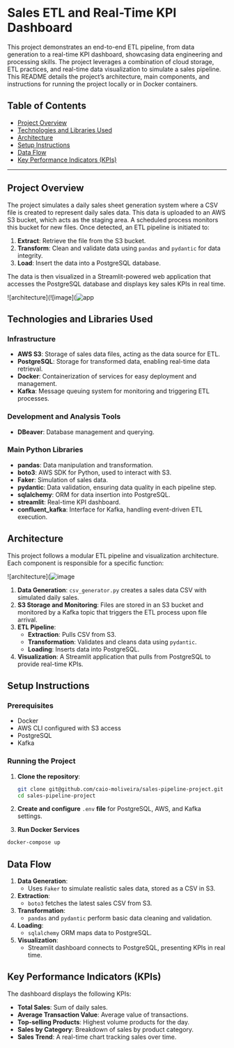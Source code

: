 # Sales ETL and Real-Time KPI Dashboard

This project demonstrates an end-to-end ETL pipeline, from data generation to a real-time KPI dashboard, showcasing data engineering and processing skills. The project leverages a combination of cloud storage, ETL practices, and real-time data visualization to simulate a sales pipeline. This README details the project’s architecture, main components, and instructions for running the project locally or in Docker containers.

## Table of Contents

- [Project Overview](#project-overview)
- [Technologies and Libraries Used](#technologies-and-libraries-used)
- [Architecture](#architecture)
- [Setup Instructions](#setup-instructions)
- [Data Flow](#data-flow)
- [Key Performance Indicators (KPIs)](#key-performance-indicators-kpis)

---

## Project Overview

The project simulates a daily sales sheet generation system where a CSV file is created to represent daily sales data. This data is uploaded to an AWS S3 bucket, which acts as the staging area. A scheduled process monitors this bucket for new files. Once detected, an ETL pipeline is initiated to:
1. **Extract**: Retrieve the file from the S3 bucket.
2. **Transform**: Clean and validate data using `pandas` and `pydantic` for data integrity.
3. **Load**: Insert the data into a PostgreSQL database.

The data is then visualized in a Streamlit-powered web application that accesses the PostgreSQL database and displays key sales KPIs in real time.

![architecture](![image](![app](https://github.com/user-attachments/assets/066cd9d0-4056-4812-9109-7f7ad9c09028)

## Technologies and Libraries Used

### Infrastructure
- **AWS S3**: Storage of sales data files, acting as the data source for ETL.
- **PostgreSQL**: Storage for transformed data, enabling real-time data retrieval.
- **Docker**: Containerization of services for easy deployment and management.
- **Kafka**: Message queuing system for monitoring and triggering ETL processes.

### Development and Analysis Tools
- **DBeaver**: Database management and querying.
  
### Main Python Libraries
- **pandas**: Data manipulation and transformation.
- **boto3**: AWS SDK for Python, used to interact with S3.
- **Faker**: Simulation of sales data.
- **pydantic**: Data validation, ensuring data quality in each pipeline step.
- **sqlalchemy**: ORM for data insertion into PostgreSQL.
- **streamlit**: Real-time KPI dashboard.
- **confluent_kafka**: Interface for Kafka, handling event-driven ETL execution.

## Architecture

This project follows a modular ETL pipeline and visualization architecture. Each component is responsible for a specific function:

![architecture](![image](https://github.com/user-attachments/assets/2e2d9a63-51da-42b4-b245-65fdf8cd7941)


1. **Data Generation**: `csv_generator.py` creates a sales data CSV with simulated daily sales.
2. **S3 Storage and Monitoring**: Files are stored in an S3 bucket and monitored by a Kafka topic that triggers the ETL process upon file arrival.
3. **ETL Pipeline**:
   - **Extraction**: Pulls CSV from S3.
   - **Transformation**: Validates and cleans data using `pydantic`.
   - **Loading**: Inserts data into PostgreSQL.
4. **Visualization**: A Streamlit application that pulls from PostgreSQL to provide real-time KPIs.

## Setup Instructions

### Prerequisites

- Docker
- AWS CLI configured with S3 access
- PostgreSQL
- Kafka
  
### Running the Project

1. **Clone the repository**:
   ```bash
   git clone git@github.com/caio-moliveira/sales-pipeline-project.git
   cd sales-pipeline-project
   ```
2. **Create and configure** `.env` **file** for PostgreSQL, AWS, and Kafka settings.


3. **Run Docker Services**
  
  ```bash
  docker-compose up
  ```


 ## Data Flow

1. **Data Generation**: 
   - Uses `Faker` to simulate realistic sales data, stored as a CSV in S3.
2. **Extraction**:
   - `boto3` fetches the latest sales CSV from S3.
3. **Transformation**:
   - `pandas` and `pydantic` perform basic data cleaning and validation.
4. **Loading**:
   - `sqlalchemy` ORM maps data to PostgreSQL.
5. **Visualization**:
   - Streamlit dashboard connects to PostgreSQL, presenting KPIs in real time.

## Key Performance Indicators (KPIs)

The dashboard displays the following KPIs:
- **Total Sales**: Sum of daily sales.
- **Average Transaction Value**: Average value of transactions.
- **Top-selling Products**: Highest volume products for the day.
- **Sales by Category**: Breakdown of sales by product category.
- **Sales Trend**: A real-time chart tracking sales over time.




